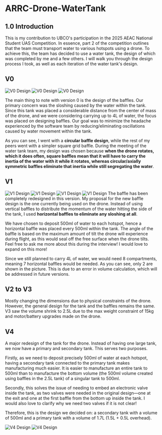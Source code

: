 # ARRC-Drone-WaterTank

## 1.0 Introduction  
This is my contribution to UBCO's participation in the 2025 AEAC National Student UAS Competition. In essence, part 2 of the competition outlines that the team must transport water to various hotspots using a drone. To achieve this, the team has decided to use a water tank, the design of which was completed by me and a few others. I will walk you through the design process I took, as well as each iteration of the water tank's design.  

## V0  

![V0 Design](images/V01.png)
![V0 Design](images/V02.png)
![V0 Design](images/V03.png)

The main thing to note with version 0 is the design of the baffles. Our primary concern was the sloshing caused by the water within the tank. Since this tank was placed a considerable distance from the center of mass of the drone, and we were considering carrying up to 4L of water, the focus was placed on designing baffles. Our goal was to minimize the headache experienced by the software team by reducing/eliminating oscillations caused by water movement within the tank.  

As you can see, I went with a **circular baffle design**, while the rest of my peers went with a simpler square grid baffle. During the meeting of the water tank team, my design was chosen because **when the drone rotates, which it does often, square baffles mean that it will have to carry the inertia of the water with it while it rotates, whereas circular/axially symmetric baffles eliminate that inertia while still segregating the water**.  

## V1  
![V1 Design](images/V11.png)
![V1 Design](images/V12.png)
![V1 Design](images/V13.png)
![V1 Design](images/V14.png)
The baffle has been completely redesigned in this version. My proposal for the new baffle design is the one currently being used on the drone. Instead of using vertical baffles to distribute the momentum of the water hitting the side of the tank, I used **horizontal baffles to eliminate any sloshing at all**.  

We have chosen to deposit 500ml of water to each hotspot, hence a horizontal baffle was placed every 500ml within the tank. The angle of the baffle is based on the maximum amount of tilt the drone will experience during flight, as this would seal off the free surface when the drone tilts. Feel free to ask me more about this during the interview! I would love to expand on this more!  

Since we still planned to carry 4L of water, we would need 8 compartments, meaning 7 horizontal baffles would be needed. As you can see, only 2 are shown in the picture. This is due to an error in volume calculation, which will be addressed in future versions.  

## V2 to V3  
Mostly changing the dimensions due to physical constraints of the drone. However, the general design for the tank and the baffles remains the same. V3 saw the volume shrink to 2.5L due to the max weight constraint of 15kg and motor/battery upgrades made on the drone.  

## V4  
A major redesign of the tank for the drone. Instead of having one large tank, we now have a primary and secondary tank. This serves two purposes.  

Firstly, as we need to deposit precisely 500ml of water at each hotspot, having a secondary tank connected to the primary tank makes manufacturing much easier. It is easier to manufacture an entire tank to 500ml than to manufacture the bottom volume (the 500ml volume created using baffles in the 2.5L tank) of a singular tank to 500ml.  

Secondly, this solves the issue of needing to embed an electronic valve inside the tank, as two valves were needed in the original design—one at the exit and one at the first baffle from the bottom up inside the tank. I would also love to clarify why we need two valves if it is not clear!  

Therefore, this is the design we decided on: a secondary tank with a volume of 500ml and a primary tank with a volume of 1.7L (1.5L + 0.5L overhead).  

![V4 Design](images/V41.png)
![V4 Design](images/V42.png)
